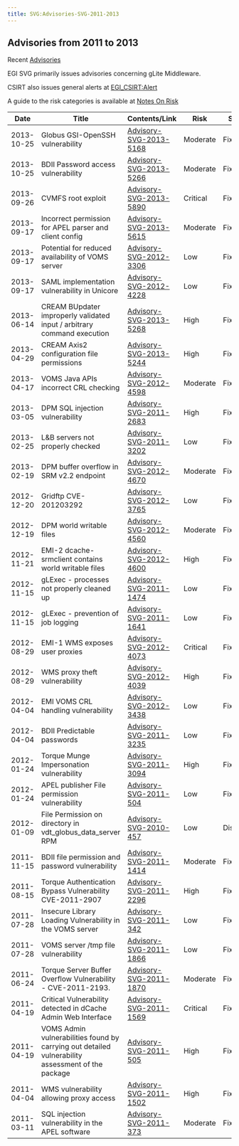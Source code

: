 ```yaml
---
title: SVG:Advisories-SVG-2011-2013
---
```


## Advisories from 2011 to 2013

Recent [Advisories](./README.md)

EGI SVG primarily issues advisories concerning gLite Middleware.

CSIRT also issues general alerts at
[EGI_CSIRT:Alert](https://wiki.egi.eu/wiki/EGI_CSIRT:Alerts)

A guide to the risk categories is available at
[Notes On Risk](https://wiki.egi.eu/wiki/SVG:Notes_On_Risk)

| Date       | Title                                                                                             | Contents/Link                                                  | Risk     | Status    |
| ---------- | ------------------------------------------------------------------------------------------------- | -------------------------------------------------------------- | -------- | --------- |
| 2013-10-25 | Globus GSI-OpenSSH vulnerability                                                                  | [Advisory-SVG-2013-5168](./2013/Advisory-SVG-2013-5168.md) | Moderate | Fixed     |
| 2013-10-25 | BDII Password access vulnerability                                                                | [Advisory-SVG-2013-5266](./2013/Advisory-SVG-2013-5266.md) | Moderate | Fixed     |
| 2013-09-26 | CVMFS root exploit                                                                                | [Advisory-SVG-2013-5890](./2013/Advisory-SVG-2013-5890.md) | Critical | Fixed     |
| 2013-09-17 | Incorrect permission for APEL parser and client config                                            | [Advisory-SVG-2013-5615](./2013/Advisory-SVG-2013-5615.md) | Moderate | Fixed     |
| 2013-09-17 | Potential for reduced availability of VOMS server                                                 | [Advisory-SVG-2012-3306](./2012/Advisory-SVG-2012-3306.md) | Low      | Fixed     |
| 2013-09-17 | SAML implementation vulnerability in Unicore                                                      | [Advisory-SVG-2012-4228](./2012/Advisory-SVG-2012-4228.md) | Low      | Fixed     |
| 2013-06-14 | CREAM BUpdater improperly validated input / arbitrary command execution                           | [Advisory-SVG-2013-5268](./2013/Advisory-SVG-2013-5268.md) | High     | Fixed     |
| 2013-04-29 | CREAM Axis2 configuration file permissions                                                        | [Advisory-SVG-2013-5244](./2013/Advisory-SVG-2013-5244.md) | High     | Fixed     |
| 2013-04-17 | VOMS Java APIs incorrect CRL checking                                                             | [Advisory-SVG-2012-4598](./2012/Advisory-SVG-2012-4598.md) | Moderate | Fixed     |
| 2013-03-05 | DPM SQL injection vulnerability                                                                   | [Advisory-SVG-2011-2683](./2011/Advisory-SVG-2011-2683.md) | High     | Fixed     |
| 2013-02-25 | L\&B servers not properly checked                                                                 | [Advisory-SVG-2011-3202](./2011/Advisory-SVG-2011-3202.md) | Low      | Fixed     |
| 2013-02-19 | DPM buffer overflow in SRM v2.2 endpoint                                                          | [Advisory-SVG-2012-4670](./2012/Advisory-SVG-2012-4670.md) | Moderate | Fixed     |
| 2012-12-20 | Gridftp CVE-201203292                                                                             | [Advisory-SVG-2012-3765](./2012/Advisory-SVG-2012-3765.md) | Low      | Fixed     |
| 2012-12-19 | DPM world writable files                                                                          | [Advisory-SVG-2012-4560](./2012/Advisory-SVG-2012-4560.md) | Moderate | Fixed     |
| 2012-11-21 | EMI-2 dcache-srmclient contains world writable files                                              | [Advisory-SVG-2012-4600](./2012/Advisory-SVG-2012-4600.md) | High     | Fixed     |
| 2012-11-15 | gLExec - processes not properly cleaned up                                                        | [Advisory-SVG-2011-1474](./2011/Advisory-SVG-2011-1474.md) | Low      | Fixed     |
| 2012-11-15 | gLExec - prevention of job logging                                                                | [Advisory-SVG-2011-1641](./2011/Advisory-SVG-2011-1641.md) | Low      | Fixed     |
| 2012-08-29 | EMI-1 WMS exposes user proxies                                                                    | [Advisory-SVG-2012-4073](./2012/Advisory-SVG-2012-4073.md) | Critical | Fixed     |
| 2012-08-29 | WMS proxy theft vulnerability                                                                     | [Advisory-SVG-2012-4039](./2012/Advisory-SVG-2012-4039.md) | High     | Fixed     |
| 2012-04-04 | EMI VOMS CRL handling vulnerability                                                               | [Advisory-SVG-2012-3438](./2012/Advisory-SVG-2012-3438.md) | Low      | Fixed     |
| 2012-04-04 | BDII Predictable passwords                                                                        | [Advisory-SVG-2011-3235](./2011/Advisory-SVG-2011-3235.md) | Low      | Fixed     |
| 2012-01-24 | Torque Munge Impersonation vulnerability                                                          | [Advisory-SVG-2011-3094](./2011/Advisory-SVG-2011-3094.md) | High     | Fixed     |
| 2012-01-24 | APEL publisher File permission vulnerability                                                      | [Advisory-SVG-2011-504](./2011/Advisory-SVG-2011-504.md)   | Low      | Fixed     |
| 2012-01-09 | File Permission on directory in vdt_globus_data_server RPM                                        | [Advisory-SVG-2010-457](./2010/Advisory-SVG-2010-457.md)   | Low      | Disclosed |
| 2011-11-15 | BDII file permission and password vulnerability                                                   | [Advisory-SVG-2011-1414](./2011/Advisory-SVG-2011-1414.md) | Moderate | Fixed     |
| 2011-08-15 | Torque Authentication Bypass Vulnerability CVE-2011-2907                                          | [Advisory-SVG-2011-2296](./2011/Advisory-SVG-2011-2296.md) | High     | Fixed     |
| 2011-07-28 | Insecure Library Loading Vulnerability in the VOMS server                                         | [Advisory-SVG-2011-342](./2011/Advisory-SVG-2011-342.md)   | Low      | Fixed     |
| 2011-07-28 | VOMS server /tmp file vulnerability                                                               | [Advisory-SVG-2011-1866](./2011/Advisory-SVG-2011-1866.md) | Low      | Fixed     |
| 2011-06-24 | Torque Server Buffer Overflow Vulnerability - CVE-2011-2193.                                      | [Advisory-SVG-2011-1870](./2011/Advisory-SVG-2011-1870.md) | Moderate | Fixed     |
| 2011-04-19 | Critical Vulnerability detected in dCache Admin Web Interface                                     | [Advisory-SVG-2011-1569](./2011/Advisory-SVG-2011-1569.md) | Critical | Fixed     |
| 2011-04-19 | VOMS Admin vulnerabilities found by carrying out detailed vulnerability assessment of the package | [Advisory-SVG-2011-505](./2011/Advisory-SVG-2011-505.md)   | High     | Fixed     |
| 2011-04-04 | WMS vulnerability allowing proxy access                                                           | [Advisory-SVG-2011-1502](./2011/Advisory-SVG-2011-1502.md) | High     | Fixed     |
| 2011-03-11 | SQL injection vulnerability in the APEL software                                                  | [Advisory-SVG-2011-373](./2011/Advisory-SVG-2011-373.md)   | Moderate | Fixed     |
